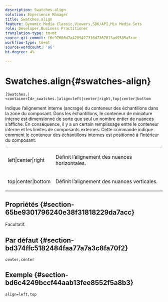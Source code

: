 ```yaml
---
description: Swatches.align
solution: Experience Manager
title: Swatches.align
feature: Dynamic Media Classic,Viewers,SDK/API,Mix Media Sets
role: Developer,Business Practitioner
translation-type: tm+mt
source-git-commit: f6c97606d7a4209427316d7367013ad9585a5cae
workflow-type: tm+mt
source-wordcount: '96'
ht-degree: 4%

---
```



# Swatches.align{#swatches-align}

`[Swatches.|<containerId>_swatches.]align=left|center|right,top|center|bottom`

Indique l’alignement interne (ancrage) du conteneur des échantillons dans la zone du composant. Dans les échantillons, le conteneur de miniature interne est dimensionné de sorte que seul un nombre entier de nuances s’affiche. En conséquence, il y a un certain remplissage entre le conteneur interne et les limites de composants externes. Cette commande indique comment le conteneur des échantillons internes est positionné à l’intérieur du composant.

<table id="table_58D88FF5F83A4ABA928695B5AFF97354"> 
 <tbody> 
  <tr> 
   <td> <p> <span class="codeph"> left|center|right</span> </p> </td> 
   <td> <p> Définit l’alignement des nuances horizontales. </p> </td> 
  </tr> 
  <tr> 
   <td> <p><span class="codeph"> top|center|bottom</span> </p> </td> 
   <td> <p> Définit l’alignement des nuances verticales. </p> </td> 
  </tr> 
 </tbody> 
</table>

## Propriétés {#section-65be9301796240e38f31818229da7acc}

Facultatif.

## Par défaut {#section-bd374ffc5182484faa77a7a3c8fa70f2}

`center,center`

## Exemple {#section-bd6c4249bccf44aab13fee8552f5a8b3}

`align=left,top`
